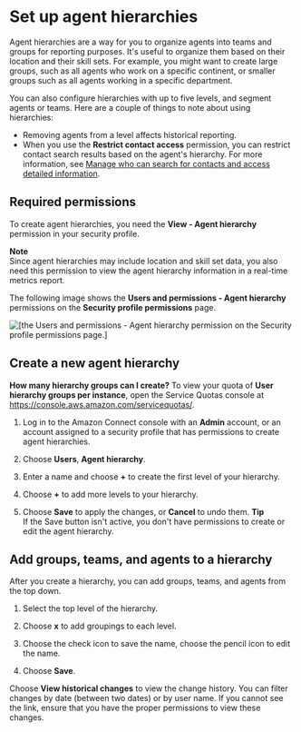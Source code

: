# Set up agent hierarchies<a name="agent-hierarchy"></a>

 Agent hierarchies are a way for you to organize agents into teams and groups for reporting purposes\. It's useful to organize them based on their location and their skill sets\. For example, you might want to create large groups, such as all agents who work on a specific continent, or smaller groups such as all agents working in a specific department\. 

You can also configure hierarchies with up to five levels, and segment agents or teams\. Here are a couple of things to note about using hierarchies:
+ Removing agents from a level affects historical reporting\.
+ When you use the **Restrict contact access** permission, you can restrict contact search results based on the agent's hierarchy\. For more information, see [Manage who can search for contacts and access detailed information](contact-search.md#required-permissions-search-contacts)\.

## Required permissions<a name="permissions-agent-hierarchy"></a>

To create agent hierarchies, you need the **View \- Agent hierarchy** permission in your security profile\. 

**Note**  
Since agent hierarchies may include location and skill set data, you also need this permission to view the agent hierarchy information in a real\-time metrics report\.

The following image shows the **Users and permissions \- Agent hierarchy** permissions on the **Security profile permissions** page\.

![\[the Users and permissions - Agent hierarchy permission on the Security profile permissions page.\]](http://docs.aws.amazon.com/connect/latest/adminguide/images/permission-agent-hierarchy.png)

## Create a new agent hierarchy<a name="new-agent-hierarchy"></a>

**How many hierarchy groups can I create?** To view your quota of **User hierarchy groups per instance**, open the Service Quotas console at [https://console\.aws\.amazon\.com/servicequotas/](https://console.aws.amazon.com/servicequotas/)\.

1. Log in to the Amazon Connect console with an **Admin** account, or an account assigned to a security profile that has permissions to create agent hierarchies\.

1. Choose **Users**, **Agent hierarchy**\.

1. Enter a name and choose **\+** to create the first level of your hierarchy\.

1. Choose **\+** to add more levels to your hierarchy\.

1. Choose **Save** to apply the changes, or **Cancel** to undo them\.
**Tip**  
If the Save button isn't active, you don't have permissions to create or edit the agent hierarchy\.

## Add groups, teams, and agents to a hierarchy<a name="add-groups-teams-agents-hierarchy"></a>

After you create a hierarchy, you can add groups, teams, and agents from the top down\.

1. Select the top level of the hierarchy\.

1. Choose **x** to add groupings to each level\.

1. Choose the check icon to save the name, choose the pencil icon to edit the name\.

1. Choose **Save**\.

Choose **View historical changes** to view the change history\. You can filter changes by date \(between two dates\) or by user name\. If you cannot see the link, ensure that you have the proper permissions to view these changes\.